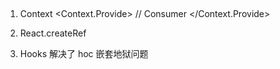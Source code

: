 ## 
1. Context
  <Context.Provide>
    // Consumer
  </Context.Provide>

2. React.createRef
3. Hooks 解决了 hoc 嵌套地狱问题